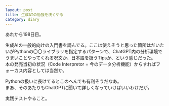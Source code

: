 ```yaml
---
layout: post
title: 生成AIの勉強を浅くやる
category: diary
---
```


あれから198日目。

生成AIの一般的向けの入門書を読んでる。ここは使えそうと思った箇所はだいたいがPythonの〇〇ライブラリを指定するパターンで、ChatGPT内の分析環境でうまいことやってくれる呪文か、日本語を扱うTipsか、という感じだった。  
本の発売当初の状況（Code Interpretor = 今のデータ分析機能）からすればフォーカス内容としては当然か。

Pythonの扱いに長けてるとこのへんでも有利そうだなあ。  
まあ、そのあたりもChatGPTに聞いて詳しくなっていけばいいわけだが。

実践テストやること。
